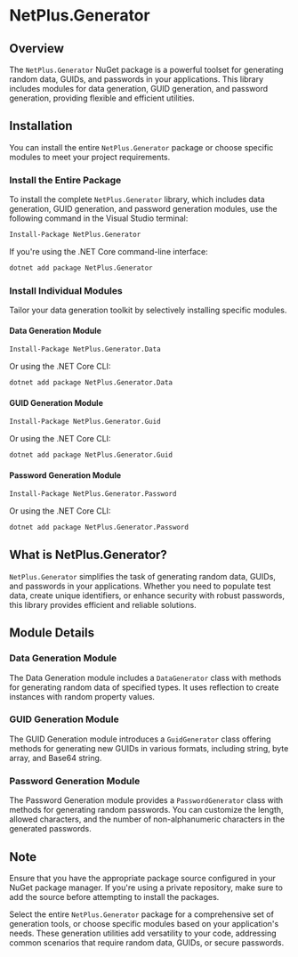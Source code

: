 # NetPlus.Generator

## Overview

The `NetPlus.Generator` NuGet package is a powerful toolset for generating random data, GUIDs, and passwords in your applications. This library includes modules for data generation, GUID generation, and password generation, providing flexible and efficient utilities.

## Installation

You can install the entire `NetPlus.Generator` package or choose specific modules to meet your project requirements.

### Install the Entire Package

To install the complete `NetPlus.Generator` library, which includes data generation, GUID generation, and password generation modules, use the following command in the Visual Studio terminal:

```bash
Install-Package NetPlus.Generator
```

If you're using the .NET Core command-line interface:

```bash
dotnet add package NetPlus.Generator
```

### Install Individual Modules

Tailor your data generation toolkit by selectively installing specific modules.

#### Data Generation Module

```bash
Install-Package NetPlus.Generator.Data
```

Or using the .NET Core CLI:

```bash
dotnet add package NetPlus.Generator.Data
```

#### GUID Generation Module

```bash
Install-Package NetPlus.Generator.Guid
```

Or using the .NET Core CLI:

```bash
dotnet add package NetPlus.Generator.Guid
```

#### Password Generation Module

```bash
Install-Package NetPlus.Generator.Password
```

Or using the .NET Core CLI:

```bash
dotnet add package NetPlus.Generator.Password
```

## What is NetPlus.Generator?

`NetPlus.Generator` simplifies the task of generating random data, GUIDs, and passwords in your applications. Whether you need to populate test data, create unique identifiers, or enhance security with robust passwords, this library provides efficient and reliable solutions.

## Module Details

### Data Generation Module

The Data Generation module includes a `DataGenerator` class with methods for generating random data of specified types. It uses reflection to create instances with random property values.

### GUID Generation Module

The GUID Generation module introduces a `GuidGenerator` class offering methods for generating new GUIDs in various formats, including string, byte array, and Base64 string.

### Password Generation Module

The Password Generation module provides a `PasswordGenerator` class with methods for generating random passwords. You can customize the length, allowed characters, and the number of non-alphanumeric characters in the generated passwords.

## Note

Ensure that you have the appropriate package source configured in your NuGet package manager. If you're using a private repository, make sure to add the source before attempting to install the packages.

Select the entire `NetPlus.Generator` package for a comprehensive set of generation tools, or choose specific modules based on your application's needs. These generation utilities add versatility to your code, addressing common scenarios that require random data, GUIDs, or secure passwords.
